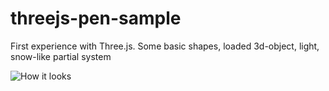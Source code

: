 # threejs-pen-sample
First experience with Three.js. Some basic shapes, loaded 3d-object, light, snow-like partial system

![How it looks](https://i.imgur.com/HLb2dSw.png)
